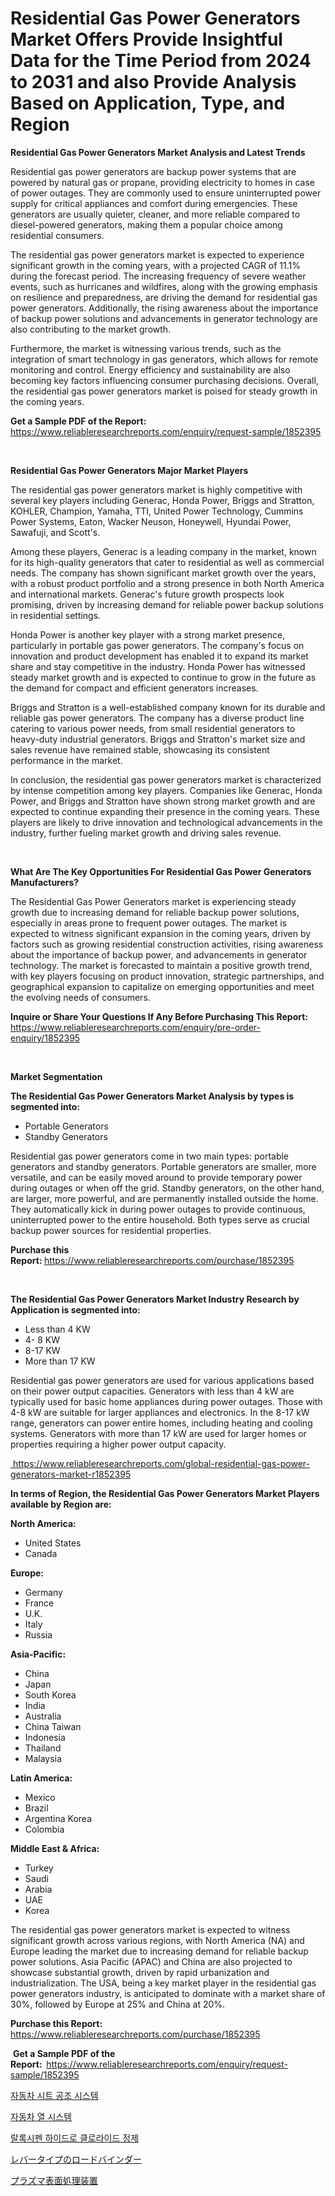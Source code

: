 <p><h1>Residential Gas Power Generators Market Offers Provide Insightful Data for the Time Period from 2024 to 2031 and also Provide Analysis Based on Application, Type, and Region</h1></p><p><strong>Residential Gas Power Generators Market Analysis and Latest Trends</strong></p>
<p><p>Residential gas power generators are backup power systems that are powered by natural gas or propane, providing electricity to homes in case of power outages. They are commonly used to ensure uninterrupted power supply for critical appliances and comfort during emergencies. These generators are usually quieter, cleaner, and more reliable compared to diesel-powered generators, making them a popular choice among residential consumers.</p><p>The residential gas power generators market is expected to experience significant growth in the coming years, with a projected CAGR of 11.1% during the forecast period. The increasing frequency of severe weather events, such as hurricanes and wildfires, along with the growing emphasis on resilience and preparedness, are driving the demand for residential gas power generators. Additionally, the rising awareness about the importance of backup power solutions and advancements in generator technology are also contributing to the market growth.</p><p>Furthermore, the market is witnessing various trends, such as the integration of smart technology in gas generators, which allows for remote monitoring and control. Energy efficiency and sustainability are also becoming key factors influencing consumer purchasing decisions. Overall, the residential gas power generators market is poised for steady growth in the coming years.</p></p>
<p><strong>Get a Sample PDF of the Report:&nbsp;</strong> <a href="https://www.reliableresearchreports.com/enquiry/request-sample/1852395">https://www.reliableresearchreports.com/enquiry/request-sample/1852395</a></p>
<p>&nbsp;</p>
<p><strong>Residential Gas Power Generators Major Market Players</strong></p>
<p><p>The residential gas power generators market is highly competitive with several key players including Generac, Honda Power, Briggs and Stratton, KOHLER, Champion, Yamaha, TTI, United Power Technology, Cummins Power Systems, Eaton, Wacker Neuson, Honeywell, Hyundai Power, Sawafuji, and Scott's.</p><p>Among these players, Generac is a leading company in the market, known for its high-quality generators that cater to residential as well as commercial needs. The company has shown significant market growth over the years, with a robust product portfolio and a strong presence in both North America and international markets. Generac's future growth prospects look promising, driven by increasing demand for reliable power backup solutions in residential settings.</p><p>Honda Power is another key player with a strong market presence, particularly in portable gas power generators. The company's focus on innovation and product development has enabled it to expand its market share and stay competitive in the industry. Honda Power has witnessed steady market growth and is expected to continue to grow in the future as the demand for compact and efficient generators increases.</p><p>Briggs and Stratton is a well-established company known for its durable and reliable gas power generators. The company has a diverse product line catering to various power needs, from small residential generators to heavy-duty industrial generators. Briggs and Stratton's market size and sales revenue have remained stable, showcasing its consistent performance in the market.</p><p>In conclusion, the residential gas power generators market is characterized by intense competition among key players. Companies like Generac, Honda Power, and Briggs and Stratton have shown strong market growth and are expected to continue expanding their presence in the coming years. These players are likely to drive innovation and technological advancements in the industry, further fueling market growth and driving sales revenue.</p></p>
<p>&nbsp;</p>
<p><strong>What Are The Key Opportunities For Residential Gas Power Generators Manufacturers?</strong></p>
<p><p>The Residential Gas Power Generators market is experiencing steady growth due to increasing demand for reliable backup power solutions, especially in areas prone to frequent power outages. The market is expected to witness significant expansion in the coming years, driven by factors such as growing residential construction activities, rising awareness about the importance of backup power, and advancements in generator technology. The market is forecasted to maintain a positive growth trend, with key players focusing on product innovation, strategic partnerships, and geographical expansion to capitalize on emerging opportunities and meet the evolving needs of consumers.</p></p>
<p><strong>Inquire or Share Your Questions If Any Before Purchasing This Report:</strong> <a href="https://www.reliableresearchreports.com/enquiry/pre-order-enquiry/1852395">https://www.reliableresearchreports.com/enquiry/pre-order-enquiry/1852395</a></p>
<p>&nbsp;</p>
<p><strong>Market Segmentation</strong></p>
<p><strong>The Residential Gas Power Generators Market Analysis by types is segmented into:</strong></p>
<p><ul><li>Portable Generators</li><li>Standby Generators</li></ul></p>
<p><p>Residential gas power generators come in two main types: portable generators and standby generators. Portable generators are smaller, more versatile, and can be easily moved around to provide temporary power during outages or when off the grid. Standby generators, on the other hand, are larger, more powerful, and are permanently installed outside the home. They automatically kick in during power outages to provide continuous, uninterrupted power to the entire household. Both types serve as crucial backup power sources for residential properties.</p></p>
<p><strong>Purchase this Report:&nbsp;</strong><a href="https://www.reliableresearchreports.com/purchase/1852395">https://www.reliableresearchreports.com/purchase/1852395</a></p>
<p>&nbsp;</p>
<p><strong>The Residential Gas Power Generators Market Industry Research by Application is segmented into:</strong></p>
<p><ul><li>Less than 4 KW</li><li>4- 8 KW</li><li>8-17 KW</li><li>More than 17 KW</li></ul></p>
<p><p>Residential gas power generators are used for various applications based on their power output capacities. Generators with less than 4 kW are typically used for basic home appliances during power outages. Those with 4-8 kW are suitable for larger appliances and electronics. In the 8-17 kW range, generators can power entire homes, including heating and cooling systems. Generators with more than 17 kW are used for larger homes or properties requiring a higher power output capacity.</p></p>
<p><a href="https://www.reliableresearchreports.com/global-residential-gas-power-generators-market-r1852395">&nbsp;https://www.reliableresearchreports.com/global-residential-gas-power-generators-market-r1852395</a></p>
<p><strong>In terms of Region, the Residential Gas Power Generators Market Players available by Region are:</strong></p>
<p>
    <p> <strong> North America: </strong>
        <ul>
            <li>United States</li>
            <li>Canada</li>
        </ul>
        </p> 
    <p> <strong> Europe: </strong>
        <ul>
            <li>Germany</li>
            <li>France</li>
            <li>U.K.</li>
            <li>Italy</li>
            <li>Russia</li>
        </ul>
        </p> 
    <p> <strong> Asia-Pacific: </strong>
        <ul>
            <li>China</li>
            <li>Japan</li>
            <li>South Korea</li>
            <li>India</li>
            <li>Australia</li>
            <li>China Taiwan</li>
            <li>Indonesia</li>
            <li>Thailand</li>
            <li>Malaysia</li>
        </ul>
        </p> 
    <p> <strong> Latin America: </strong>
        <ul>
            <li>Mexico</li>
            <li>Brazil</li>
            <li>Argentina Korea</li>
            <li>Colombia</li>
        </ul>
        </p> 
    <p> <strong> Middle East & Africa: </strong>
        <ul>
            <li>Turkey</li>
            <li>Saudi</li>
            <li>Arabia</li>
            <li>UAE</li>
            <li>Korea</li>
        </ul>
    </p>
    </p>
<p><p>The residential gas power generators market is expected to witness significant growth across various regions, with North America (NA) and Europe leading the market due to increasing demand for reliable backup power solutions. Asia Pacific (APAC) and China are also projected to showcase substantial growth, driven by rapid urbanization and industrialization. The USA, being a key market player in the residential gas power generators industry, is anticipated to dominate with a market share of 30%, followed by Europe at 25% and China at 20%.</p></p>
<p><strong>Purchase this Report: </strong><a href="https://www.reliableresearchreports.com/purchase/1852395">https://www.reliableresearchreports.com/purchase/1852395</a></p>
<p>&nbsp;<strong>Get a Sample PDF of the Report:&nbsp;&nbsp;</strong><a href="https://www.reliableresearchreports.com/enquiry/request-sample/1852395">https://www.reliableresearchreports.com/enquiry/request-sample/1852395</a></p>
<p><strong></strong></p>
<p><p><a href="https://github.com/royErdmtyan906778/Market-Research-Report-List-1/blob/main/312372439400.md">자동차 시트 공조 시스템</a></p><p><a href="https://github.com/valroy852/Market-Research-Report-List-1/blob/main/532987139401.md">자동차 열 시스템</a></p><p><a href="https://medium.com/@clairhane1954/%EB%9D%BC%EB%A1%9D%EC%8B%9C%ED%8E%9C-%EC%97%BC%ED%99%94%EB%AC%BC-%EC%A0%95%EC%A0%9C-%EC%8B%9C%EC%9E%A5-%EB%8F%99%ED%96%A5-%EB%B0%8F-%EC%8B%9C%EC%9E%A5-%EB%B6%84%EC%84%9D%EC%9D%80-2024-2031%EB%85%84%EA%B9%8C%EC%A7%80-%EC%98%88%EC%B8%A1%EB%90%A9%EB%8B%88%EB%8B%A4-85afb0563235">랄록시펜 하이드로 클로라이드 정제</a></p><p><a href="https://github.com/JaydaWisoky2014/Market-Research-Report-List-1/blob/main/583298342836.md">レバータイプのロードバインダー</a></p><p><a href="https://medium.com/@jasohung45456/%E3%83%97%E3%83%A9%E3%82%BA%E3%83%9E%E8%A1%A8%E9%9D%A2%E5%87%A6%E7%90%86%E8%A3%85%E7%BD%AE%E5%B8%82%E5%A0%B4%E5%B1%95%E6%9C%9B-%E6%A5%AD%E7%95%8C%E6%A6%82%E8%A6%81%E3%81%A8%E4%BA%88%E6%B8%AC-2024%E5%B9%B4%E3%81%8B%E3%82%892031%E5%B9%B4%E3%81%BE%E3%81%A7-696d754c67aa">プラズマ表面処理装置</a></p></p>